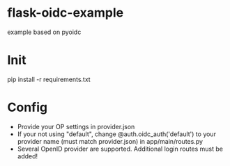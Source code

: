 # flask-oidc-example
example based on pyoidc

# Init
pip install -r requirements.txt

# Config

* Provide your OP settings in provider.json
* If your not using "default", change @auth.oidc_auth('default') to your provider name (must match provider.json) in app/main/routes.py
* Several OpenID provider are supported. Additional login routes must be added!
